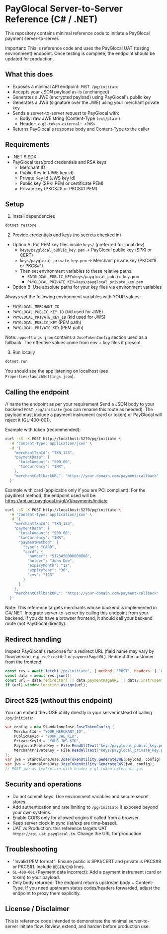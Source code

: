# PayGlocal Server-to-Server Reference (C# / .NET) 

This repository contains minimal reference code to initiate a PayGlocal payment server-to-server.

Important: This is reference code and uses the PayGlocal UAT (testing environment) endpoint. Once testing is complete, the endpoint should be updated for production.

## What this does
- Exposes a minimal API endpoint: `POST /pg/initiate`
- Accepts your JSON payload as-is (unchanged)
- Generates a JWE (encrypted payload) using PayGlocal's public key
- Generates a JWS (signature over the JWE) using your merchant private key
- Sends a server-to-server request to PayGlocal with:
  - Body: raw JWE string (Content-Type `text/plain`)
  - Header: `x-gl-token-external: <JWS>`
- Returns PayGlocal's response body and Content-Type to the caller

## Requirements
- .NET 9 SDK
- PayGlocal test/prod credentials and RSA keys
  - Merchant ID
  - Public Key Id (JWE key id)
  - Private Key Id (JWS key id)
  - Public key (SPKI PEM or certificate PEM)
  - Private key (PKCS#8 or PKCS#1 PEM)

## Setup
1) Install dependencies
```bash
dotnet restore
```

2) Provide credentials and keys (no secrets checked in)
- Option A: Put PEM key files inside `keys/` (preferred for local dev)
  - `keys/payglocal_public_key.pem` → PayGlocal public key (SPKI or CERT)
  - `keys/payglocal_private_key.pem` → Merchant private key (PKCS#8 or PKCS#1)
  - Then set environment variables to these relative paths:
    - `PAYGLOCAL_PUBLIC_KEY=keys/payglocal_public_key.pem`
    - `PAYGLOCAL_PRIVATE_KEY=keys/payglocal_private_key.pem`
- Option B: Use absolute paths for your key files via environment variables

Always set the following environment variables with YOUR values:
- `PAYGLOCAL_MERCHANT_ID`
- `PAYGLOCAL_PUBLIC_KEY_ID` (kid used for JWE)
- `PAYGLOCAL_PRIVATE_KEY_ID` (kid used for JWS)
- `PAYGLOCAL_PUBLIC_KEY` (PEM path)
- `PAYGLOCAL_PRIVATE_KEY` (PEM path)

Note: `appsettings.json` contains a `JoseTokenConfig` section used as a fallback. The effective values come from env + key files if present.

3) Run locally
```bash
dotnet run
```
You should see the app listening on localhost (see `Properties/launchSettings.json`).

## Calling the endpoint
// name the endpoint as per your requirement
Send a JSON body to your backend `POST /pg/initiate` (you can rename this route as needed). The payload must include a payment instrument (card or token) or PayGlocal will reject it (GL-400-001).

Example with token (recommended):
```bash
curl -sS -X POST http://localhost:5270/pg/initiate \
  -H 'Content-Type: application/json' \
  -d '{
    "merchantTxnId": "TXN_123",
    "paymentData": {
      "totalAmount": "500.00",
      "txnCurrency": "INR",
    },
    "merchantCallbackURL": "https://your-domain.com/payment/callback"
  }'
```

Example with card (applicable only if you are PCI compliant): For the paydirect method, the endpoint used will be:
https://api.uat.payglocal.in/gl/v1/payments/initiate

```bash
curl -sS -X POST http://localhost:5270/pg/initiate \
  -H 'Content-Type: application/json' \
  -d '{
    "merchantTxnId": "TXN_123",
    "paymentData": {
      "totalAmount": "500.00",
      "txnCurrency": "INR",
      "paymentMethod": {
        "type": "CARD",
        "card": {
          "number": "5123450000000008",
          "holder": "John Doe",
          "expiryMonth": "12",
          "expiryYear": "30",
          "cvv": "123"
        }
      }
    },
    "merchantCallbackURL": "https://your-domain.com/payment/callback"
  }'
```

Note: This reference targets merchants whose backend is implemented in C#/.NET. Integrate server-to-server by calling this endpoint from your backend. If you do have a browser frontend, it should call your backend route (not PayGlocal directly).

## Redirect handling
Inspect PayGlocal's response for a redirect URL (field name may vary by flow/version, e.g. `redirectUrl` or `paymentPageURL`). Redirect the customer from the frontend:
```javascript
const res = await fetch('/pg/initiate', { method: 'POST', headers: { 'Content-Type': 'application/json' }, body: JSON.stringify(payload) });
const data = await res.json();
const url = data.redirectUrl || data.paymentPageURL || data?.instrumentResponse?.redirectUrl;
if (url) window.location.assign(url);
```

## Direct S2S (without this endpoint)
You can embed the JOSE utility directly in your server instead of calling `/pg/initiate`:
```csharp
var config = new StandaloneJose.JoseTokenConfig {
    MerchantId = "YOUR_MERCHANT_ID",
    PublicKeyId = "YOUR_JWE_KID",
    PrivateKeyId = "YOUR_JWS_KID",
    PayglocalPublicKey = File.ReadAllText("keys/payglocal_public_key.pem"),
    MerchantPrivateKey = File.ReadAllText("keys/payglocal_private_key.pem"),
};
var jwe = StandaloneJose.JoseTokenUtility.GenerateJWE(payload, config);
var jws = StandaloneJose.JoseTokenUtility.GenerateJWS(jwe, config);
// POST jwe as text/plain with header x-gl-token-external: jws
```

## Security and operations
- Do not commit keys. Use environment variables and secure secret stores.
- Add authentication and rate limiting to `/pg/initiate` if exposed beyond your own systems.
- Enable CORS only for allowed origins if called from a browser.
- Keep server clock in sync (iat/exp are time-based).
- UAT vs Production: this reference targets UAT `https://api.uat.payglocal.in`. Change the URL for production.

## Troubleshooting
- "Invalid PEM format": Ensure public is SPKI/CERT and private is PKCS#8 or PKCS#1. Include `BEGIN/END` lines.
- `GL-400-001` (Payment data incorrect): Add a payment instrument (card or token) to your payload.
- Only body returned: The endpoint returns upstream body + Content-Type. If you need upstream status codes/headers forwarded, adjust the endpoint to proxy them explicitly.

## License / Disclaimer
This is reference code intended to demonstrate the minimal server-to-server initiate flow. Review, extend, and harden before production use. 
